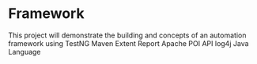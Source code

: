 # Framework
This project will demonstrate the building and concepts of an automation framework using
TestNG
Maven
Extent Report
Apache POI API
log4j
Java Language
